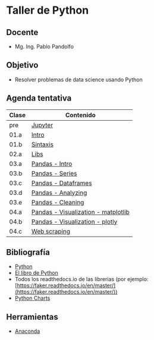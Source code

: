 # Taller de Python

## Docente

* Mg. Ing. Pablo Pandolfo

## Objetivo

* Resolver problemas de data science usando Python

## Agenda tentativa

| Clase | Contenido                                                                              |
| --    | --                                                                                     |
| pre   | [Jupyter](doc/00_jupyter.ipynb)                                                        |
| 01.a  | [Intro](doc/01_intro.ipynb)                                                            |
| 01.b  | [Sintaxis](doc/02_sintaxis.ipynb)                                                      |
| 02.a  | [Libs](doc/03_libs.ipynb)                                                              |
| 03.a  | [Pandas - Intro](doc/04_pandas_01_intro.ipynb)                                         |
| 03.b  | [Pandas - Series](doc/04_pandas_02_series.ipynb)                                       |
| 03.c  | [Pandas - Dataframes](doc/04_pandas_03_dataframes.ipynb)                               |
| 03.d  | [Pandas - Analyzing](doc/04_pandas_04_analyzing.ipynb)                                 |
| 03.e  | [Pandas - Cleaning](doc/04_pandas_05_cleaning.ipynb)                                   |
| 04.a  | [Pandas - Visualization - matplotlib](doc/04_pandas_06_visualization_matplotlib.ipynb) |
| 04.b  | [Pandas - Visualization - plotly](doc/04_pandas_07_visualization_plotly.ipynb)         |
| 04.c  | [Web scraping](doc/05_webscraping.ipynb)|

## Bibliografía

* [Python](https://www.python.org/)
* [El libro de Python](https://ellibrodepython.com/)
* Todos los readthedocs.io de las librerias (por ejemplo: [https://faker.readthedocs.io/en/master/](https://faker.readthedocs.io/en/master/))
* [Python Charts](https://python-charts.com/)

## Herramientas

* [Anaconda](https://www.anaconda.com/)
